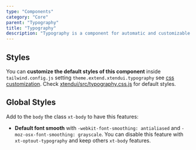 ```yaml
---
type: "Components"
category: "Core"
parent: "Typography"
title: "Typography"
description: "Typography is a component for automatic and customizable styling of blank html content tags."
---
```


## Styles

You can **customize the default styles of this component** inside `tailwind.config.js` setting `theme.extend.xtendui.typography` see [css customization](/xtendui/components/global/preset#customization). Check [xtendui/src/typography.css.js](https://github.com/xtendui/xtendui/blob/master/src/typography.css.js) for default styles.

## Global Styles

Add to the `body` the class `xt-body` to have this features:

* **Default font smooth** with `-webkit-font-smoothing: antialiased` and `-moz-osx-font-smoothing: grayscale`. You can disable this feature with `xt-optout-typography` and keep others `xt-body` features.
